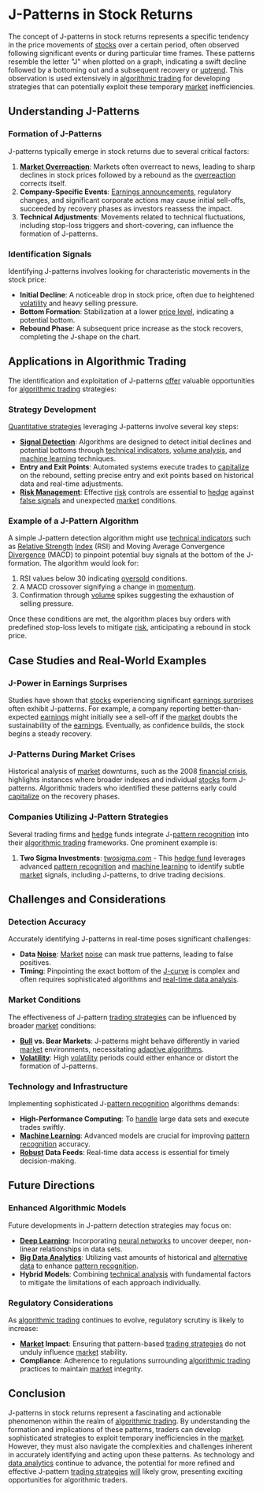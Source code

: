 # J-Patterns in Stock Returns

The concept of J-patterns in stock returns represents a specific tendency in the price movements of [stocks](../s/stock.md) over a certain period, often observed following significant events or during particular time frames. These patterns resemble the letter "J" when plotted on a graph, indicating a swift decline followed by a bottoming out and a subsequent recovery or [uptrend](../u/uptrend.md). This observation is used extensively in [algorithmic trading](../a/algorithmic_trading.md) for developing strategies that can potentially exploit these temporary [market](../m/market.md) inefficiencies.

## Understanding J-Patterns

### Formation of J-Patterns

J-patterns typically emerge in stock returns due to several critical factors:

1. **[Market Overreaction](../m/market_overreaction.md)**: Markets often overreact to news, leading to sharp declines in stock prices followed by a rebound as the [overreaction](../o/overreaction.md) corrects itself.
2. **Company-Specific Events**: [Earnings announcements](../e/earnings_announcements.md), regulatory changes, and significant corporate actions may cause initial sell-offs, succeeded by recovery phases as investors reassess the impact.
3. **Technical Adjustments**: Movements related to technical fluctuations, including stop-loss triggers and short-covering, can influence the formation of J-patterns.

### Identification Signals

Identifying J-patterns involves looking for characteristic movements in the stock price:
- **Initial Decline**: A noticeable drop in stock price, often due to heightened [volatility](../v/volatility.md) and heavy selling pressure.
- **Bottom Formation**: Stabilization at a lower [price level](../p/price_level.md), indicating a potential bottom.
- **Rebound Phase**: A subsequent price increase as the stock recovers, completing the J-shape on the chart.

## Applications in Algorithmic Trading

The identification and exploitation of J-patterns [offer](../o/offer.md) valuable opportunities for [algorithmic trading](../a/algorithmic_trading.md) strategies:

### Strategy Development

[Quantitative strategies](../q/quantitative_strategies_in_trading.md) leveraging J-patterns involve several key steps:
- **[Signal Detection](../s/signal_detection_in_trading.md)**: Algorithms are designed to detect initial declines and potential bottoms through [technical indicators](../t/technical_indicators.md), [volume analysis](../v/volume_analysis.md), and [machine learning](../m/machine_learning.md) techniques.
- **Entry and Exit Points**: Automated systems execute trades to [capitalize](../c/capitalize.md) on the rebound, setting precise entry and exit points based on historical data and real-time adjustments.
- **[Risk Management](../r/risk_management.md)**: Effective [risk](../r/risk.md) controls are essential to [hedge](../h/hedge.md) against [false signals](../f/false_signals_in_trading.md) and unexpected [market](../m/market.md) conditions.

### Example of a J-Pattern Algorithm

A simple J-pattern detection algorithm might use [technical indicators](../t/technical_indicators.md) such as [Relative Strength](../r/relative_strength.md) [Index](../i/index_instrument.md) (RSI) and Moving Average Convergence [Divergence](../d/divergence.md) (MACD) to pinpoint potential buy signals at the bottom of the J-formation. The algorithm would look for:
1. RSI values below 30 indicating [oversold](../o/oversold.md) conditions.
2. A MACD crossover signifying a change in [momentum](../m/momentum.md).
3. Confirmation through [volume](../v/volume.md) spikes suggesting the exhaustion of selling pressure.

Once these conditions are met, the algorithm places buy orders with predefined stop-loss levels to mitigate [risk](../r/risk.md), anticipating a rebound in stock price.

## Case Studies and Real-World Examples

### J-Power in Earnings Surprises

Studies have shown that [stocks](../s/stock.md) experiencing significant [earnings surprises](../e/earnings_surprises.md) often exhibit J-patterns. For example, a company reporting better-than-expected [earnings](../e/earnings.md) might initially see a sell-off if the [market](../m/market.md) doubts the sustainability of the [earnings](../e/earnings.md). Eventually, as confidence builds, the stock begins a steady recovery.

### J-Patterns During Market Crises

Historical analysis of [market](../m/market.md) downturns, such as the 2008 [financial crisis](../f/financial_crisis.md), highlights instances where broader indexes and individual [stocks](../s/stock.md) form J-patterns. Algorithmic traders who identified these patterns early could [capitalize](../c/capitalize.md) on the recovery phases.

### Companies Utilizing J-Pattern Strategies

Several trading firms and [hedge](../h/hedge.md) funds integrate J-[pattern recognition](../p/pattern_recognition.md) into their [algorithmic trading](../a/algorithmic_trading.md) frameworks. One prominent example is:

1. **Two Sigma Investments**: [twosigma.com](https://www.twosigma.com) - This [hedge fund](../h/hedge_fund.md) leverages advanced [pattern recognition](../p/pattern_recognition.md) and [machine learning](../m/machine_learning.md) to identify subtle [market](../m/market.md) signals, including J-patterns, to drive trading decisions.

## Challenges and Considerations

### Detection Accuracy

Accurately identifying J-patterns in real-time poses significant challenges:
- **Data [Noise](../n/noise.md)**: [Market](../m/market.md) [noise](../n/noise.md) can mask true patterns, leading to false positives.
- **Timing**: Pinpointing the exact bottom of the [J-curve](../j/j-curve.md) is complex and often requires sophisticated algorithms and [real-time data analysis](../r/real-time_data_analysis.md).

### Market Conditions

The effectiveness of J-pattern [trading strategies](../t/trading_strategies.md) can be influenced by broader [market](../m/market.md) conditions:
- **[Bull](../b/bull.md) vs. Bear Markets**: J-patterns might behave differently in varied [market](../m/market.md) environments, necessitating [adaptive algorithms](../a/adaptive_algorithms.md).
- **[Volatility](../v/volatility.md)**: High [volatility](../v/volatility.md) periods could either enhance or distort the formation of J-patterns.

### Technology and Infrastructure

Implementing sophisticated J-[pattern recognition](../p/pattern_recognition.md) algorithms demands:
- **High-Performance Computing**: To [handle](../h/handle.md) large data sets and execute trades swiftly.
- **[Machine Learning](../m/machine_learning.md)**: Advanced models are crucial for improving [pattern recognition](../p/pattern_recognition.md) accuracy.
- **[Robust](../r/robust.md) Data Feeds**: Real-time data access is essential for timely decision-making.

## Future Directions

### Enhanced Algorithmic Models

Future developments in J-pattern detection strategies may focus on:
- **[Deep Learning](../d/deep_learning.md)**: Incorporating [neural networks](../n/neural_networks_in_trading.md) to uncover deeper, non-linear relationships in data sets.
- **[Big Data Analytics](../b/big_data_analytics_in_trading.md)**: Utilizing vast amounts of historical and [alternative data](../a/alternative_data.md) to enhance [pattern recognition](../p/pattern_recognition.md).
- **Hybrid Models**: Combining [technical analysis](../t/technical_analysis.md) with fundamental factors to mitigate the limitations of each approach individually.

### Regulatory Considerations

As [algorithmic trading](../a/algorithmic_trading.md) continues to evolve, regulatory scrutiny is likely to increase:
- **[Market](../m/market.md) Impact**: Ensuring that pattern-based [trading strategies](../t/trading_strategies.md) do not unduly influence [market](../m/market.md) stability.
- **Compliance**: Adherence to regulations surrounding [algorithmic trading](../a/algorithmic_trading.md) practices to maintain [market](../m/market.md) integrity.

## Conclusion

J-patterns in stock returns represent a fascinating and actionable phenomenon within the realm of [algorithmic trading](../a/algorithmic_trading.md). By understanding the formation and implications of these patterns, traders can develop sophisticated strategies to exploit temporary inefficiencies in the [market](../m/market.md). However, they must also navigate the complexities and challenges inherent in accurately identifying and acting upon these patterns. As technology and [data analytics](../d/data_analytics.md) continue to advance, the potential for more refined and effective J-pattern [trading strategies](../t/trading_strategies.md) [will](../w/will.md) likely grow, presenting exciting opportunities for algorithmic traders.